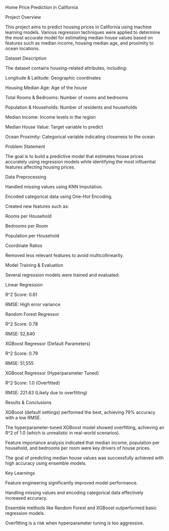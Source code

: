 Home Price Prediction in California

Project Overview

This project aims to predict housing prices in California using machine learning models. Various regression techniques were applied to determine the most accurate model for estimating median house values based on features such as median income, housing median age, and proximity to ocean locations.

Dataset Description

The dataset contains housing-related attributes, including:

Longitude & Latitude: Geographic coordinates

Housing Median Age: Age of the house

Total Rooms & Bedrooms: Number of rooms and bedrooms

Population & Households: Number of residents and households

Median Income: Income levels in the region

Median House Value: Target variable to predict

Ocean Proximity: Categorical variable indicating closeness to the ocean

Problem Statement

The goal is to build a predictive model that estimates house prices accurately using regression models while identifying the most influential features affecting housing prices.

Data Preprocessing

Handled missing values using KNN Imputation.

Encoded categorical data using One-Hot Encoding.

Created new features such as:

Rooms per Household

Bedrooms per Room

Population per Household

Coordinate Ratios

Removed less relevant features to avoid multicollinearity.

Model Training & Evaluation

Several regression models were trained and evaluated:

Linear Regression

R^2 Score: 0.61

RMSE: High error variance

Random Forest Regressor

R^2 Score: 0.78

RMSE: 52,640

XGBoost Regressor (Default Parameters)

R^2 Score: 0.79

RMSE: 51,555

XGBoost Regressor (Hyperparameter Tuned)

R^2 Score: 1.0 (Overfitted)

RMSE: 221.63 (Likely due to overfitting)


Results & Conclusions

XGBoost (default settings) performed the best, achieving 79% accuracy with a low RMSE.

The hyperparameter-tuned XGBoost model showed overfitting, achieving an R^2 of 1.0 (which is unrealistic in real-world scenarios).

Feature importance analysis indicated that median income, population per household, and bedrooms per room were key drivers of house prices.

The goal of predicting median house values was successfully achieved with high accuracy using ensemble models.


Key Learnings

Feature engineering significantly improved model performance.

Handling missing values and encoding categorical data effectively increased accuracy.

Ensemble methods like Random Forest and XGBoost outperformed basic regression models.

Overfitting is a risk when hyperparameter tuning is too aggressive.

